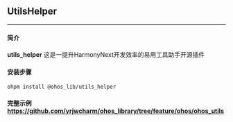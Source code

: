 ## UtilsHelper
___
#### 简介
**utils_helper** 这是一提升HarmonyNext开发效率的易用工具助手开源插件

#### 安装步骤

```ohpm
ohpm install @ohos_lib/utils_helper
```
#### 完整示例 https://github.com/yrjwcharm/ohos_library/tree/feature/ohos/ohos_utils